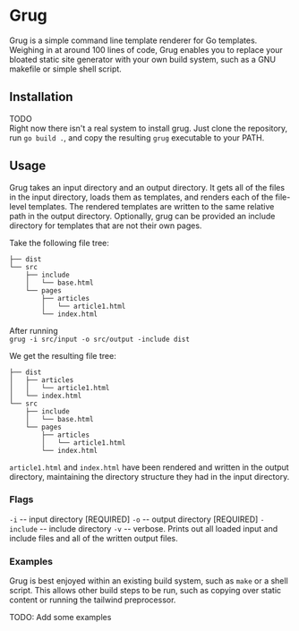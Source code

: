 # Grug

Grug is a simple command line template renderer for Go templates. Weighing in at around 100 lines of code, Grug enables you to replace your bloated static site generator with your own build system, such as a GNU makefile or simple shell script.

## Installation

TODO  
Right now there isn't a real system to install grug. Just clone the repository, run `go build .`, and copy the resulting `grug` executable to your PATH.

## Usage

Grug takes an input directory and an output directory. It gets all of the files in the input directory, loads them as templates, and renders each of the file-level templates. The rendered templates are written to the same relative path in the output directory. Optionally, grug can be provided an include directory for templates that are not their own pages.

Take the following file tree:

```
├── dist
└── src
    ├── include
    │   └── base.html
    └── pages
        ├── articles
        │   └── article1.html
        └── index.html
```

After running  
`grug -i src/input -o src/output -include dist`

We get the resulting file tree:

```
├── dist
│   ├── articles
│   │   └── article1.html
│   └── index.html
└── src
    ├── include
    │   └── base.html
    └── pages
        ├── articles
        │   └── article1.html
        └── index.html

```

`article1.html` and `index.html` have been rendered and written in the output directory, maintaining the directory structure they had in the input directory.

### Flags

`-i` -- input directory \[REQUIRED\]
`-o` -- output directory \[REQUIRED\]
`-include` -- include directory
`-v` -- verbose. Prints out all loaded input and include files and all of the written output files.

### Examples

Grug is best enjoyed within an existing build system, such as `make` or a shell script. This allows other build steps to be run, such as copying over static content or running the tailwind preprocessor.

TODO: Add some examples
